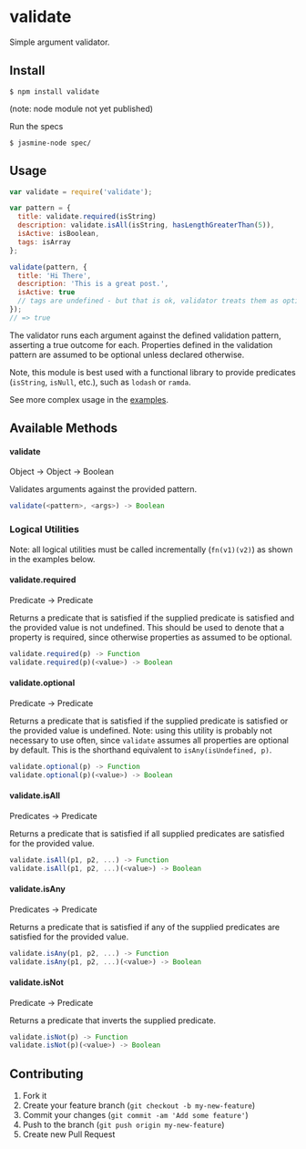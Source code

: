 # validate

Simple argument validator.

## Install

```
$ npm install validate
```
(note: node module not yet published)


Run the specs

```
$ jasmine-node spec/
```

## Usage


```js
var validate = require('validate');

var pattern = {
  title: validate.required(isString)
  description: validate.isAll(isString, hasLengthGreaterThan(5)),
  isActive: isBoolean,
  tags: isArray
};

validate(pattern, {
  title: 'Hi There',
  description: 'This is a great post.',
  isActive: true
  // tags are undefined - but that is ok, validator treats them as optional
});
// => true
```

The validator runs each argument against the defined validation pattern, asserting a true outcome for each. Properties defined in the validation pattern are assumed to be optional unless declared otherwise.

Note, this module is best used with a functional library to provide predicates (`isString`, `isNull`, etc.), such as `lodash` or `ramda`.

See more complex usage in the [examples](https://github.com/TGOlson/validate/tree/master/examples).

## Available Methods

#### validate

Object -> Object -> Boolean

Validates arguments against the provided pattern.
```js
validate(<pattern>, <args>) -> Boolean
```

### Logical Utilities

Note: all logical utilities must be called incrementally (`fn(v1)(v2)`) as shown in the examples below.

#### validate.required

Predicate -> Predicate

Returns a predicate that is satisfied if the supplied predicate is satisfied and the provided value is not undefined. This should be used to denote that a property is required, since otherwise properties as assumed to be optional.
```js
validate.required(p) -> Function
validate.required(p)(<value>) -> Boolean
```

#### validate.optional

Predicate -> Predicate

Returns a predicate that is satisfied if the supplied predicate is satisfied or the provided value is undefined. Note: using this utility is probably not necessary to use often, since `validate` assumes all properties are optional by default. This is the shorthand equivalent to `isAny(isUndefined, p)`.
```js
validate.optional(p) -> Function
validate.optional(p)(<value>) -> Boolean
```

#### validate.isAll

Predicates -> Predicate

Returns a predicate that is satisfied if all supplied predicates are satisfied for the provided value.
```js
validate.isAll(p1, p2, ...) -> Function
validate.isAll(p1, p2, ...)(<value>) -> Boolean
```

#### validate.isAny

Predicates -> Predicate

Returns a predicate that is satisfied if any of the supplied predicates are satisfied for the provided value.
```js
validate.isAny(p1, p2, ...) -> Function
validate.isAny(p1, p2, ...)(<value>) -> Boolean
```

#### validate.isNot

Predicate -> Predicate

Returns a predicate that inverts the supplied predicate.
```js
validate.isNot(p) -> Function
validate.isNot(p)(<value>) -> Boolean
```

## Contributing

1. Fork it
2. Create your feature branch (`git checkout -b my-new-feature`)
3. Commit your changes (`git commit -am 'Add some feature'`)
4. Push to the branch (`git push origin my-new-feature`)
5. Create new Pull Request

